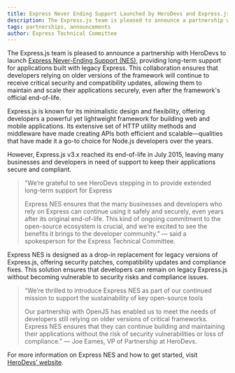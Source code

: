 ```yaml
---
title: Express Never Ending Support Launched by HeroDevs and Express.js
description: The Express.js team is pleased to announce a partnership with HeroDevs to launch Express Never-Ending Support (NES), providing long-term support for applications built with legacy Express. This collaboration ensures that developers relying on older versions of the framework will continue to receive critical security and compatibility updates, allowing them to maintain and scale their applications securely, even after the framework's official end-of-life.
tags: partnerships, announcements
author: Express Technical Committee
---
```


The Express.js team is pleased to announce a partnership with HeroDevs to launch [Express Never-Ending Support (NES)](https://www.herodevs.com/support/express-nes), providing long-term support for applications built with legacy Express. This collaboration ensures that developers relying on older versions of the framework will continue to receive critical security and compatibility updates, allowing them to maintain and scale their applications securely, even after the framework's official end-of-life.

Express.js is known for its minimalistic design and flexibility, offering developers a powerful yet lightweight framework for building web and mobile applications. Its extensive set of HTTP utility methods and middleware have made creating APIs both efficient and scalable—qualities that have made it a go-to choice for Node.js developers over the years.

However, Express.js v3.x reached its end-of-life in July 2015, leaving many businesses and developers in need of support to keep their applications secure and compliant. 

> "We’re grateful to see HeroDevs stepping in to provide extended long-term support for Express
>
> Express NES ensures that the many businesses and developers who rely on Express can continue using it safely and securely, even years after its original end-of-life. This kind of ongoing commitment to the open-source ecosystem is crucial, and we’re excited to see the benefits it brings to the developer community.” — said a spokesperson for the Express Technical Committee. 

Express NES is designed as a drop-in replacement for legacy versions of Express.js, offering security patches, compatibility updates and compliance fixes. This solution ensures that developers can remain on legacy Express.js without becoming vulnerable to security risks and compliance issues.

> “We’re thrilled to introduce Express NES as part of our continued mission to support the sustainability of key open-source tools
>
> Our partnership with OpenJS has enabled us to meet the needs of developers still relying on older versions of critical frameworks. Express NES ensures that they can continue building and maintaining their applications without the risk of security vulnerabilities or loss of compliance.” — Joe Eames, VP of Partnership at HeroDevs.

For more information on Express NES and how to get started, visit [HeroDevs’ website](https://www.herodevs.com/support/express-nes).